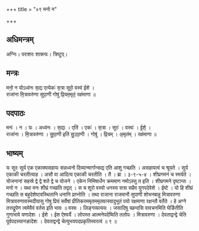 +++
title = "०९ मनो न"

+++
## अधिमन्त्रम्
अग्निः। पराशरः शाक्त्यः। त्रिष्टुप्।

## मन्त्रः
मनो॒ न योऽध्व॑नः स॒द्य एत्येकः॑ स॒त्रा सूरो॒ वस्व॑ ईशे ।  
राजा॑ना मि॒त्रावरु॑णा सुपा॒णी गोषु॑ प्रि॒यम॒मृतं॒ रक्ष॑माणा ॥

## पदपाठः
मनः॑ । न । यः । अध्व॑नः । स॒द्यः । एति॑ । एकः॑ । स॒त्रा । सूरः॑ । वस्वः॑ । ई॒शे॒ ।  
राजा॑ना । मि॒त्रावरु॑णा । सु॒पा॒णी इति॑ सु॒ऽपा॒णी । गोषु॑ । प्रि॒यम् । अ॒मृत॑म् । रक्ष॑माणा ॥

## भाष्यम्
यः सूरः सूर्य एक एकाक्यसहायः सन्नध्वनो दिव्यान्मार्गान्सद्य एति आशु गच्छति । असहायत्वं च श्रूयते । सूर्य एकाकी चरतीत्याह । असौ वा आदित्य एकाकी चरतीति । तै । ब्रा । ३-९-५-४ । शीघ्रगमनं च स्मर्यते । योजनानां सहस्रे द्वे द्वे शते द्वे च योजने । एकेन निमिषार्धेन क्रममाण नमोऽस्तु त इति । शीघ्रगमने दृष्टान्तः । मनो न । यथा मनः शीघ्रं गच्छति तद्वत् । स च शूरो वस्वो धनस्य सत्रा सहैव युगपदेवेशे । ईष्टे । यो हि शीघ्रं गच्छति स बहुदेशेष्टवस्थितानि धनानि प्राप्नोति । तथा राजाना राजमानौ सुपाणी शोभनबाहू मित्रावरुणा मित्रावरुणावस्मदीयासु गोषु प्रियं सर्वेषां प्रीतिकरममृतममृतवत्स्वादुभूतं पयो रक्षमाणा रक्षन्तौ वर्तेते । हे अग्ने तत्तद्रूपेण त्वमेवैवं वर्तस इति भावः ॥ वस्वः । लिङ्गव्यत्ययः । जसादिषु च्छन्दसि वावचनमिति घेर्ङितीति गुणाभावे यणादेशः । ईशे । ईश ऐश्वर्ये । लोपस्त आत्मनेपदेष्विति तलोपः । मित्रावरुणा । देवताद्वन्द्वे चेति पूर्वपदस्यानङादेशः । देवताद्वन्द्वे चेत्युभयपदप्रकृतिस्वरत्वं ॥ ९ ॥